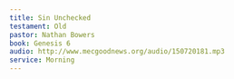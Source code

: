 ```yaml
---
title: Sin Unchecked
testament: Old
pastor: Nathan Bowers
book: Genesis 6
audio: http://www.mecgoodnews.org/audio/150720181.mp3
service: Morning
---
```

